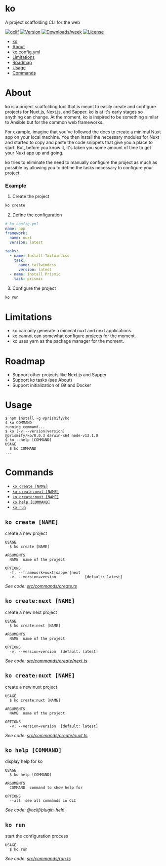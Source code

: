 # ko

A project scaffolding CLI for the web

[![oclif](https://img.shields.io/badge/cli-oclif-brightgreen.svg)](https://oclif.io)
[![Version](https://img.shields.io/npm/v/@prismify/ko.svg)](https://npmjs.org/package/@prismify/ko)
[![Downloads/week](https://img.shields.io/npm/dw/@prismify/ko.svg)](https://npmjs.org/package/@prismify/ko)
[![License](https://img.shields.io/npm/l/@prismify/ko.svg)](https://github.com/prismify-co/ko/blob/master/package.json)

<!-- toc -->
* [ko](#ko)
* [About](#about)
* [ko.config.yml](#koconfigyml)
* [Limitations](#limitations)
* [Roadmap](#roadmap)
* [Usage](#usage)
* [Commands](#commands)
<!-- tocstop -->

# About

ko is a project scaffolding tool that is meant to easily create and configure projects for Nuxt.js, Next.js, and Sapper.
ko is at it's early stages so anything can change. At the moment, ko is inspired to be something similar to Ansible but for the common web frameworks.

For example, imagine that you've followed the docs to create a minimal Nuxt app on your local machine. You then install the necessary modules for Nuxt and started to copy and paste the code snippets that give you a place to start. But, before you know it, it's taken you some amount of time to get your Nuxt app up and going.

ko tries to eliminate the need to manually configure the project as much as possible by allowing you to define the tasks necessary to configure your project.

### Example

1. Create the project

```bash
ko create
```

2. Define the configuration

```yml
# ko.config.yml
name: app
framework:
  name: nuxt
  version: latest

tasks:
  - name: Install Tailwindcss
    task:
      name: tailwindcss
      version: latest
  - name: Install Prismic
    task: prismic
```

3. Configure the project

```bash
ko run
```

# Limitations

- ko can only generate a minimal nuxt and next applications.
- ko ~~cannot~~ can somewhat configure projects for the moment.
- ko uses yarn as the package manager for the moment.

# Roadmap

- Support other projects like Next.js and Sapper
- Support ko tasks (see About)
- Support initialization of Git and Docker

# Usage

<!-- usage -->
```sh-session
$ npm install -g @prismify/ko
$ ko COMMAND
running command...
$ ko (-v|--version|version)
@prismify/ko/0.0.3 darwin-x64 node-v13.1.0
$ ko --help [COMMAND]
USAGE
  $ ko COMMAND
...
```
<!-- usagestop -->

# Commands

<!-- commands -->
* [`ko create [NAME]`](#ko-create-name)
* [`ko create:next [NAME]`](#ko-createnext-name)
* [`ko create:nuxt [NAME]`](#ko-createnuxt-name)
* [`ko help [COMMAND]`](#ko-help-command)
* [`ko run`](#ko-run)

## `ko create [NAME]`

create a new project

```
USAGE
  $ ko create [NAME]

ARGUMENTS
  NAME  name of the project

OPTIONS
  -f, --framework=nuxt|sapper|next
  -v, --version=version             [default: latest]
```

_See code: [src/commands/create.ts](https://github.com/prismify-co/ko/blob/v0.0.3/src/commands/create.ts)_

## `ko create:next [NAME]`

create a new next project

```
USAGE
  $ ko create:next [NAME]

ARGUMENTS
  NAME  name of the project

OPTIONS
  -v, --version=version  [default: latest]
```

_See code: [src/commands/create/next.ts](https://github.com/prismify-co/ko/blob/v0.0.3/src/commands/create/next.ts)_

## `ko create:nuxt [NAME]`

create a new nuxt project

```
USAGE
  $ ko create:nuxt [NAME]

ARGUMENTS
  NAME  name of the project

OPTIONS
  -v, --version=version  [default: latest]
```

_See code: [src/commands/create/nuxt.ts](https://github.com/prismify-co/ko/blob/v0.0.3/src/commands/create/nuxt.ts)_

## `ko help [COMMAND]`

display help for ko

```
USAGE
  $ ko help [COMMAND]

ARGUMENTS
  COMMAND  command to show help for

OPTIONS
  --all  see all commands in CLI
```

_See code: [@oclif/plugin-help](https://github.com/oclif/plugin-help/blob/v2.2.1/src/commands/help.ts)_

## `ko run`

start the configuration process

```
USAGE
  $ ko run
```

_See code: [src/commands/run.ts](https://github.com/prismify-co/ko/blob/v0.0.3/src/commands/run.ts)_
<!-- commandsstop -->
